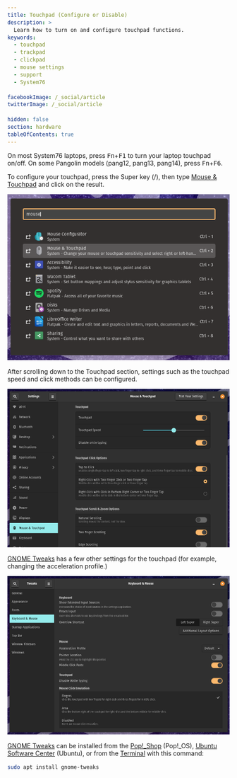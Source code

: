```yaml
---
title: Touchpad (Configure or Disable)
description: >
  Learn how to turn on and configure touchpad functions.
keywords:
  - touchpad
  - trackpad
  - clickpad
  - mouse settings
  - support
  - System76

facebookImage: /_social/article
twitterImage: /_social/article

hidden: false
section: hardware
tableOfContents: true
---
```


On most System76 laptops, press <kbd>Fn</kbd>+<kbd>F1</kbd> to turn your laptop touchpad on/off. On some Pangolin models (pang12, pang13, pang14), press <kbd>Fn</kbd>+<kbd>F6</kbd>.

To configure your touchpad, press the Super key (<kbd><font-awesome-icon :icon="['fab', 'ubuntu']"></font-awesome-icon></kbd>/<kbd><font-awesome-icon :icon="['fab', 'pop-os']"></font-awesome-icon></kbd>), then type <u>Mouse & Touchpad</u> and click on the result.

![Mouse Search](/images/touchpad/mouse-search.png)

After scrolling down to the Touchpad section, settings such as the touchpad speed and click methods can be configured.

![Mouse & Touchpad Settings](/images/touchpad/gnome-settings.png)

<u>GNOME Tweaks</u> has a few other settings for the touchpad (for example, changing the acceleration profile.)

![GNOME Tweaks](/images/touchpad/gnome-tweak-tool.png)

<u>GNOME Tweaks</u> can be installed from the <u>Pop!_Shop</u> (Pop!_OS), <u>Ubuntu Software Center</u> (Ubuntu), or from the <u>Terminal</u> with this command:

```bash
sudo apt install gnome-tweaks
```
